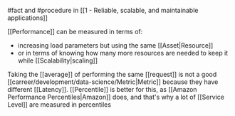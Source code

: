 #fact and #procedure in [[1 - Reliable, scalable, and maintainable applications]]

[[Performance]] can be measured in terms of:
- increasing load parameters but using the same [[Asset|Resource]]
- or in terms of knowing how many more resources are needed to keep it while [[Scalability|scaling]]

Taking the [[average]] of performing the same [[request]] is not a good [[carreer/development/data-science/Metric|Metric]] because they have different [[Latency]]. [[Percentile]] is better for this, as [[Amazon Performance Percentiles|Amazon]] does, and that's why a lot of [[Service Level]] are measured in percentiles
